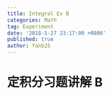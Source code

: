 ```yaml
---
title: Integral Ex B
categories: Math
tag: Experiment
date: '2018-5-27 23:17:00 +0800'
published: true
author: Yanb25
---
```

# 定积分习题讲解 B